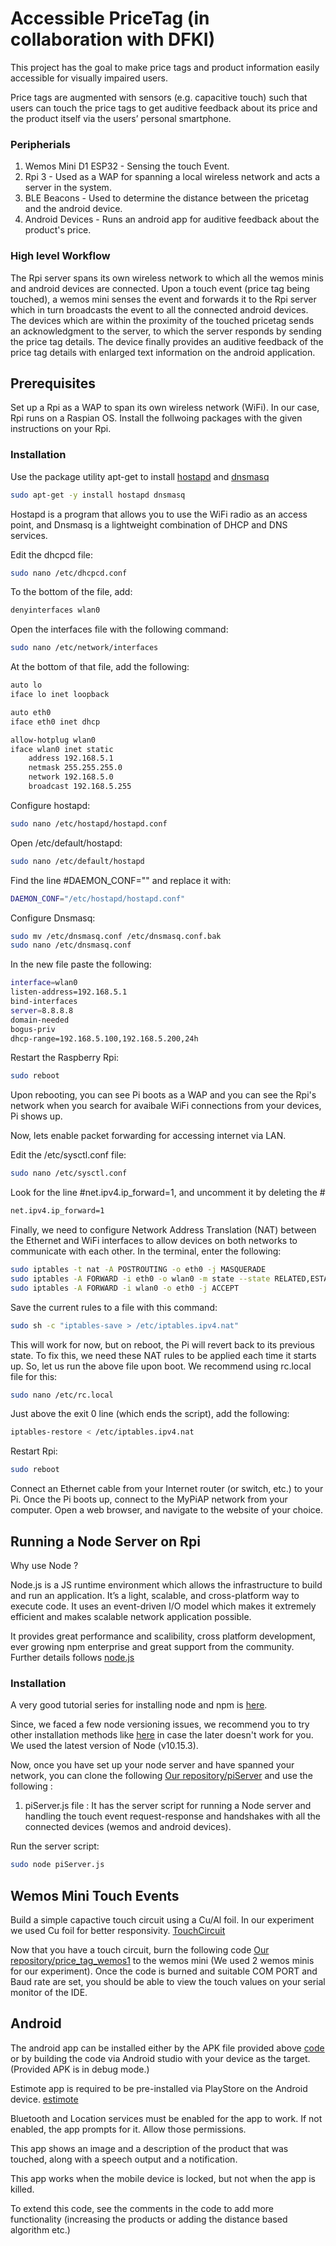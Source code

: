# Accessible PriceTag (in collaboration with DFKI)
This project has the goal to make price tags and product information easily accessible for visually impaired users. 

Price tags are augmented with sensors (e.g. capacitive touch) such that users can touch the price tags to get auditive feedback about
its price and the product itself via the users’ personal smartphone.

### Peripherials

1. Wemos Mini D1 ESP32 - Sensing the touch Event.
2. Rpi 3 - Used as a WAP for spanning a local wireless network and acts a server in the system.
3. BLE Beacons - Used to determine the distance between the pricetag and the android device. 
3. Android Devices - Runs an android app for auditive feedback about the product's price.

### High level Workflow 

The Rpi server spans its own wireless network to which all the wemos minis and android devices are connected. Upon a touch event (price tag being touched), a wemos mini senses the event and forwards it to the Rpi server which in turn broadcasts the event to all the connected android devices. The devices which are within the proximity of the touched pricetag sends an acknowledgment to the server, to which the server responds by sending the price tag details. The device finally provides an auditive feedback of the price tag details with enlarged
text information on the android application.

## Prerequisites 

Set up a Rpi as a WAP to span its own wireless network (WiFi). In our case, Rpi runs on a Raspian OS. Install the follwoing packages with the given instructions on your Rpi.

### Installation

Use the package utility apt-get to install [hostapd](https://w1.fi/hostapd/) and [dnsmasq](http://thekelleys.org.uk/dnsmasq/docs/dnsmasq-man.html)

```bash
sudo apt-get -y install hostapd dnsmasq
```

Hostapd is a program that allows you to use the WiFi radio as an access point, and Dnsmasq is a lightweight combination of DHCP and DNS services.


Edit the dhcpcd file:

```bash
sudo nano /etc/dhcpcd.conf
```

To the bottom of the file, add:
```bash
denyinterfaces wlan0
```
Open the interfaces file with the following command:
```bash
sudo nano /etc/network/interfaces
```

At the bottom of that file, add the following:
```bash
auto lo
iface lo inet loopback

auto eth0
iface eth0 inet dhcp

allow-hotplug wlan0
iface wlan0 inet static
    address 192.168.5.1
    netmask 255.255.255.0
    network 192.168.5.0
    broadcast 192.168.5.255
```

Configure hostapd:
```bash
sudo nano /etc/hostapd/hostapd.conf
```
Open /etc/default/hostapd:
```bash
sudo nano /etc/default/hostapd
```
Find the line #DAEMON_CONF="" and replace it with:
```bash
DAEMON_CONF="/etc/hostapd/hostapd.conf"
```
Configure Dnsmasq:
```bash
sudo mv /etc/dnsmasq.conf /etc/dnsmasq.conf.bak
sudo nano /etc/dnsmasq.conf
```

In the new file paste the following: 
```bash
interface=wlan0 
listen-address=192.168.5.1
bind-interfaces 
server=8.8.8.8
domain-needed
bogus-priv
dhcp-range=192.168.5.100,192.168.5.200,24h
```

Restart the Raspberry Rpi:
```bash
sudo reboot
```
Upon rebooting, you can see Pi boots as a WAP and you can see the Rpi's network when you search for avaibale WiFi connections from your devices, Pi shows up.

Now, lets enable packet forwarding for accessing internet via LAN.

Edit the /etc/sysctl.conf file:
```bash
sudo nano /etc/sysctl.conf
```
Look for the line #net.ipv4.ip_forward=1, and uncomment it by deleting the #
```bash
net.ipv4.ip_forward=1

```

Finally, we need to configure Network Address Translation (NAT) between the Ethernet and WiFi interfaces to allow devices on both networks to communicate with each other. In the terminal, enter the following:
```bash
sudo iptables -t nat -A POSTROUTING -o eth0 -j MASQUERADE  
sudo iptables -A FORWARD -i eth0 -o wlan0 -m state --state RELATED,ESTABLISHED -j ACCEPT
sudo iptables -A FORWARD -i wlan0 -o eth0 -j ACCEPT
```

Save the current rules to a file with this command:
```bash
sudo sh -c "iptables-save > /etc/iptables.ipv4.nat"
```

This will work for now, but on reboot, the Pi will revert back to its previous state. To fix this, we need these NAT rules to be applied each time it starts up. So, let us run the above file upon boot. We recommend using rc.local file for this:
```bash
sudo nano /etc/rc.local
```

Just above the exit 0 line (which ends the script), add the following:
```bash
iptables-restore < /etc/iptables.ipv4.nat 
```
Restart Rpi:
```bash
sudo reboot
```

Connect an Ethernet cable from your Internet router (or switch, etc.) to your Pi. Once the Pi boots up, connect to the MyPiAP network from your computer. Open a web browser, and navigate to the website of your choice.

## Running a Node Server on Rpi

Why use Node ?

Node.js is a JS runtime environment which allows the infrastructure to build and run an application. It’s a light, scalable, and cross-platform way to execute code. It uses an event-driven I/O model which makes it extremely efficient and makes scalable network application possible.

It provides great performance and scalibility, cross platform development, ever growing npm enterprise and great support from the community. Further details follows [node.js](https://nodejs.org/en/docs/)

### Installation

A very good tutorial series for installing node and npm is [here](https://www.instructables.com/id/Install-Nodejs-and-Npm-on-Raspberry-Pi/).

Since, we faced a few node versioning issues, we recommend you to try other installation methods like [here](https://www.digitalocean.com/community/tutorials/how-to-install-node-js-on-ubuntu-16-04) in case the later doesn't work for you. We used the latest version of Node (v10.15.3).

Now, once you have set up your node server and have spanned your network, you can clone the following [Our repository/piServer](https://github.com/soumya-ranjan-sahoo/accessiblepricetag) and use the following :

1. piServer.js file : It has the server script for running a Node server and handling the touch event request-response and handshakes with all the connected devices (wemos and android devices).


Run the server script:
```bash
sudo node piServer.js
```

## Wemos Mini Touch Events

Build a simple capactive touch circuit using a Cu/Al foil. In our experiment we used Cu foil for better responsivity. [TouchCircuit](https://playground.arduino.cc/Main/CapacitiveSensor/)

Now that you have a touch circuit, burn the following code [Our repository/price_tag_wemos1](https://github.com/soumya-ranjan-sahoo/accessiblepricetag) to the wemos mini (We used 2 wemos minis for our experiment). Once the code is burned and suitable COM PORT and Baud rate are set, you should be able to view the touch values on your serial monitor of the IDE. 

## Android

The android app can be installed either by the APK file provided above [code](https://github.com/soumya-ranjan-sahoo/accessiblepricetag/tree/master/main) or by building the code via Android studio with your device as the target. (Provided APK is in debug mode.)

Estimote app is required to be pre-installed via PlayStore on the Android device. [estimote](https://estimote.com/?gclid=CjwKCAjwndvlBRANEiwABrR32J1tbCsnUbETLmv2uhqp8TmcLkwJDbsrIoUi9gVG5LQOpnyaa-sbIxoCKFIQAvD_BwE)

Bluetooth and Location services must be enabled for the app to work. If not enabled, the app prompts for it. Allow those permissions. 

This app shows an image and a description of the product that was touched, along with a speech output and a notification. 

This app works when the mobile device is locked, but not when the app is killed. 

To extend this code, see the comments in the code to add more functionality (increasing the products or adding the distance based algorithm etc.)



